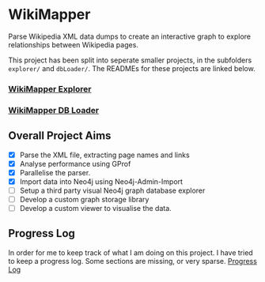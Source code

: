# WikiMapper
Parse Wikipedia XML data dumps to create an interactive graph to explore relationships between Wikipedia pages.

This project has been split into seperate smaller projects, in the subfolders `explorer/` and `dbLoader/`. The READMEs for these projects are linked below.

### [WikiMapper Explorer](/explorer/README.md)

### [WikiMapper DB Loader](/dbLoader/README.md)

## Overall Project Aims
- [x] Parse the XML file, extracting page names and links
- [x] Analyse performance using GProf
- [x] Parallelise the parser.
- [x] Import data into Neo4j using Neo4j-Admin-Import
- [ ] Setup a third party visual Neo4j graph database explorer
- [ ] Develop a custom graph storage library
- [ ] Develop a custom viewer to visualise the data.

## Progress Log
In order for me to keep track of what I am doing on this project. I have tried to keep a progress log. Some sections are missing, or very sparse.
[Progress Log](/ProgressLog.md)

